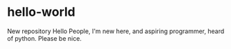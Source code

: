 # hello-world
New repository
Hello People,
I'm new here, and aspiring programmer, heard of python.
Please be nice.
